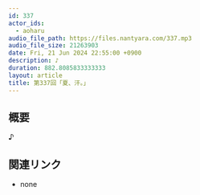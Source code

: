 ```yaml
---
id: 337
actor_ids:
  - aoharu
audio_file_path: https://files.nantyara.com/337.mp3
audio_file_size: 21263903
date: Fri, 21 Jun 2024 22:55:00 +0900
description: ♪
duration: 882.8085833333333
layout: article
title: 第337回「夏、汗。」
---
```

## 概要

♪

## 関連リンク

* none
